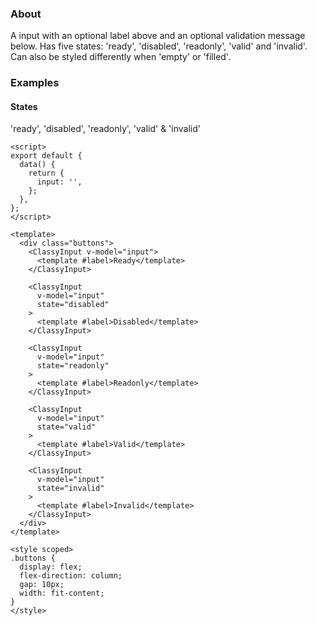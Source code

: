 ### About

A input with an optional label above and an optional validation message below. Has five states: 'ready', 'disabled', 'readonly', 'valid' and 'invalid'. Can also be styled differently when 'empty' or 'filled'.

### Examples

#### States

'ready', 'disabled', 'readonly', 'valid' & 'invalid'

```vue
<script>
export default {
  data() {
    return {
      input: '',
    };
  },
};
</script>

<template>
  <div class="buttons">
    <ClassyInput v-model="input">
      <template #label>Ready</template>
    </ClassyInput>

    <ClassyInput
      v-model="input"
      state="disabled"
    >
      <template #label>Disabled</template>
    </ClassyInput>

    <ClassyInput
      v-model="input"
      state="readonly"
    >
      <template #label>Readonly</template>
    </ClassyInput>

    <ClassyInput
      v-model="input"
      state="valid"
    >
      <template #label>Valid</template>
    </ClassyInput>

    <ClassyInput
      v-model="input"
      state="invalid"
    >
      <template #label>Invalid</template>
    </ClassyInput>
  </div>
</template>

<style scoped>
.buttons {
  display: flex;
  flex-direction: column;
  gap: 10px;
  width: fit-content;
}
</style>
```
